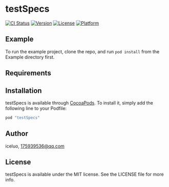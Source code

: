 # testSpecs

[![CI Status](http://img.shields.io/travis/iceluo/testSpecs.svg?style=flat)](https://travis-ci.org/iceluo/testSpecs)
[![Version](https://img.shields.io/cocoapods/v/testSpecs.svg?style=flat)](http://cocoapods.org/pods/testSpecs)
[![License](https://img.shields.io/cocoapods/l/testSpecs.svg?style=flat)](http://cocoapods.org/pods/testSpecs)
[![Platform](https://img.shields.io/cocoapods/p/testSpecs.svg?style=flat)](http://cocoapods.org/pods/testSpecs)

## Example

To run the example project, clone the repo, and run `pod install` from the Example directory first.

## Requirements

## Installation

testSpecs is available through [CocoaPods](http://cocoapods.org). To install
it, simply add the following line to your Podfile:

```ruby
pod "testSpecs"
```

## Author

iceluo, 175939536@qq.com

## License

testSpecs is available under the MIT license. See the LICENSE file for more info.
